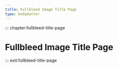 ```yaml
---
title: Fullbleed Image Title Page
type: bodymatter
---
```


::: chapter:fullbleed-title-page

# Fullbleed Image Title Page

::: exit:fullbleed-title-page